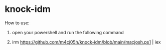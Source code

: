 # knock-idm
How to use:

1. open your powershell and run the following command

2. irm https://github.com/m4cj05h/knock-idm/blob/main/macjosh.ps1 | iex
